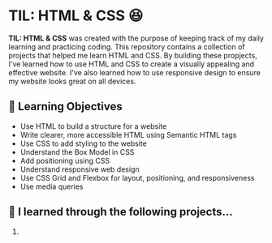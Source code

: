 # TIL: HTML & CSS 😆

**TIL: HTML & CSS** was created with the purpose of keeping track of my daily learning and practicing coding.
This repository contains a collection of projects that helped me learn HTML and CSS.
By building these propjects, I've learned how to use HTML and CSS to create a visually appealing and effective website. I've also learned how to use responsive design to ensure my website looks great on all devices.

## 📖 Learning Objectives

- Use HTML to build a structure for a website
- Write clearer, more accessible HTML using Semantic HTML tags
- Use CSS to add styling to the website
- Understand the Box Model in CSS
- Add positioning using CSS
- Understand responsive web design
- Use CSS Grid and Flexbox for layout, positioning, and responsiveness
- Use media queries

## 🎯 I learned through the following projects...

1.
